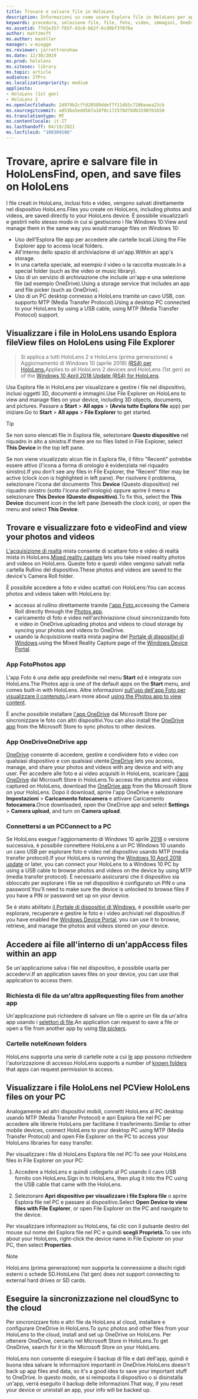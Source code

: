 ```yaml
---
title: Trovare e salvare file in HoloLens
description: Informazioni su come usare Esplora file in HoloLens per aprire, visualizzare e gestire i file nel dispositivo di realtà mista.
keywords: procedura, selezione file, file, foto, video, immagini, OneDrive, archiviazione, Esplora file, hololens
ms.assetid: 77d2e357-f65f-43c8-b62f-6cd9bf37070a
author: mattzmsft
ms.author: mazeller
manager: v-miegge
ms.reviewer: jarrettrenshaw
ms.date: 12/30/2019
ms.prod: hololens
ms.sitesec: library
ms.topic: article
audience: ITPro
ms.localizationpriority: medium
appliesto:
- HoloLens (1st gen)
- HoloLens 2
ms.openlocfilehash: 2d979b2cffd20589ddef7f11db5c7206eaea23cb
ms.sourcegitcommit: ad53ba5edd567a18f0c172578d78db3190701650
ms.translationtype: MT
ms.contentlocale: it-IT
ms.lasthandoff: 04/19/2021
ms.locfileid: "108309186"
---
```

# <a name="find-open-and-save-files-on-hololens"></a><span data-ttu-id="9bf0b-104">Trovare, aprire e salvare file in HoloLens</span><span class="sxs-lookup"><span data-stu-id="9bf0b-104">Find, open, and save files on HoloLens</span></span>

<span data-ttu-id="9bf0b-105">I file creati in HoloLens, inclusi foto e video, vengono salvati direttamente nel dispositivo HoloLens.</span><span class="sxs-lookup"><span data-stu-id="9bf0b-105">Files you create on HoloLens, including photos and videos, are saved directly to your HoloLens device.</span></span> <span data-ttu-id="9bf0b-106">È possibile visualizzarli e gestirli nello stesso modo in cui si gestiscono i file Windows 10:</span><span class="sxs-lookup"><span data-stu-id="9bf0b-106">View and manage them in the same way you would manage files on Windows 10:</span></span>

- <span data-ttu-id="9bf0b-107">Uso dell'Esplora file app per accedere alle cartelle locali.</span><span class="sxs-lookup"><span data-stu-id="9bf0b-107">Using the File Explorer app to access local folders.</span></span>
- <span data-ttu-id="9bf0b-108">All'interno dello spazio di archiviazione di un'app.</span><span class="sxs-lookup"><span data-stu-id="9bf0b-108">Within an app's storage.</span></span>
- <span data-ttu-id="9bf0b-109">In una cartella speciale, ad esempio il video o la raccolta musicale.</span><span class="sxs-lookup"><span data-stu-id="9bf0b-109">In a special folder (such as the video or music library).</span></span>
- <span data-ttu-id="9bf0b-110">Uso di un servizio di archiviazione che include un'app e una selezione file (ad esempio OneDrive).</span><span class="sxs-lookup"><span data-stu-id="9bf0b-110">Using a storage service that includes an app and file picker (such as OneDrive).</span></span>
- <span data-ttu-id="9bf0b-111">Uso di un PC desktop connesso a HoloLens tramite un cavo USB, con supporto MTP (Media Transfer Protocol).</span><span class="sxs-lookup"><span data-stu-id="9bf0b-111">Using a desktop PC connected to your HoloLens by using a USB cable, using MTP (Media Transfer Protocol) support.</span></span>

## <a name="view-files-on-hololens-using-file-explorer"></a><span data-ttu-id="9bf0b-112">Visualizzare i file in HoloLens usando Esplora file</span><span class="sxs-lookup"><span data-stu-id="9bf0b-112">View files on HoloLens using File Explorer</span></span>

> <span data-ttu-id="9bf0b-113">Si applica a tutti HoloLens 2 e HoloLens (prima generazione) a Aggiornamento di Windows 10 (aprile 2018) [(RS4) per HoloLens.](https://docs.microsoft.com/windows/mixed-reality/release-notes-april-2018)</span><span class="sxs-lookup"><span data-stu-id="9bf0b-113">Applies to all HoloLens 2 devices and HoloLens (1st gen) as of the [Windows 10 April 2018 Update (RS4) for HoloLens](https://docs.microsoft.com/windows/mixed-reality/release-notes-april-2018).</span></span>

<span data-ttu-id="9bf0b-114">Usa Esplora file in HoloLens per visualizzare e gestire i file nel dispositivo, inclusi oggetti 3D, documenti e immagini.</span><span class="sxs-lookup"><span data-stu-id="9bf0b-114">Use File Explorer on HoloLens to view and manage files on your device, including 3D objects, documents, and pictures.</span></span> <span data-ttu-id="9bf0b-115">Passare a **Start**   >  **All apps**   >  **(Avvia tutte Esplora file** app) per iniziare.</span><span class="sxs-lookup"><span data-stu-id="9bf0b-115">Go to **Start**  > **All apps**  > **File Explorer** to get started.</span></span>

> [!TIP]
> <span data-ttu-id="9bf0b-116">Se non sono elencati file in Esplora file, selezionare **Questo dispositivo** nel riquadro in alto a sinistra.</span><span class="sxs-lookup"><span data-stu-id="9bf0b-116">If there are no files listed in File Explorer, select **This Device** in the top left pane.</span></span>

<span data-ttu-id="9bf0b-117">Se non viene visualizzato alcun file in Esplora file, il filtro "Recenti" potrebbe essere attivo (l'icona a forma di orologio è evidenziata nel riquadro sinistro).</span><span class="sxs-lookup"><span data-stu-id="9bf0b-117">If you don’t see any files in File Explorer, the "Recent" filter may be active (clock icon is highlighted in left pane).</span></span> <span data-ttu-id="9bf0b-118">Per risolvere il problema, selezionare l'icona del documento This **Device** (Questo dispositivo) nel riquadro sinistro (sotto l'icona dell'orologio) oppure aprire il menu e selezionare **This Device (Questo dispositivo).**</span><span class="sxs-lookup"><span data-stu-id="9bf0b-118">To fix this, select the **This Device** document icon in the left pane (beneath the clock icon), or open the menu and select **This Device**.</span></span>

## <a name="find-and-view-your-photos-and-videos"></a><span data-ttu-id="9bf0b-119">Trovare e visualizzare foto e video</span><span class="sxs-lookup"><span data-stu-id="9bf0b-119">Find and view your photos and videos</span></span>

<span data-ttu-id="9bf0b-120">[L'acquisizione di realtà](holographic-photos-and-videos.md) mista consente di scattare foto e video di realtà mista in HoloLens.</span><span class="sxs-lookup"><span data-stu-id="9bf0b-120">[Mixed reality capture](holographic-photos-and-videos.md) lets you take mixed reality photos and videos on HoloLens.</span></span>  <span data-ttu-id="9bf0b-121">Queste foto e questi video vengono salvati nella cartella Rullino del dispositivo.</span><span class="sxs-lookup"><span data-stu-id="9bf0b-121">These photos and videos are saved to the device's Camera Roll folder.</span></span>

<span data-ttu-id="9bf0b-122">È possibile accedere a foto e video scattati con HoloLens:</span><span class="sxs-lookup"><span data-stu-id="9bf0b-122">You can access photos and videos taken with HoloLens by:</span></span>

- <span data-ttu-id="9bf0b-123">accesso al rullino direttamente tramite [l'app Foto.](holographic-photos-and-videos.md)</span><span class="sxs-lookup"><span data-stu-id="9bf0b-123">accessing the Camera Roll directly through the [Photos app](holographic-photos-and-videos.md).</span></span>
- <span data-ttu-id="9bf0b-124">caricamento di foto e video nell'archiviazione cloud sincronizzando foto e video in OneDrive.</span><span class="sxs-lookup"><span data-stu-id="9bf0b-124">uploading photos and videos to cloud storage by syncing your photos and videos to OneDrive.</span></span>
- <span data-ttu-id="9bf0b-125">usando la Acquisizione realtà mista pagina del [Portale di dispositivi di Windows](https://docs.microsoft.com/windows/mixed-reality/using-the-windows-device-portal#mixed-reality-capture).</span><span class="sxs-lookup"><span data-stu-id="9bf0b-125">using the Mixed Reality Capture page of the [Windows Device Portal](https://docs.microsoft.com/windows/mixed-reality/using-the-windows-device-portal#mixed-reality-capture).</span></span>

### <a name="photos-app"></a><span data-ttu-id="9bf0b-126">App Foto</span><span class="sxs-lookup"><span data-stu-id="9bf0b-126">Photos app</span></span>

<span data-ttu-id="9bf0b-127">L'app Foto è una delle app predefinite nel menu **Start** ed è integrata con HoloLens.</span><span class="sxs-lookup"><span data-stu-id="9bf0b-127">The Photos app is one of the default apps on the **Start** menu, and comes built-in with HoloLens.</span></span> <span data-ttu-id="9bf0b-128">Altre informazioni [sull'uso dell'app Foto per visualizzare il contenuto.](holographic-photos-and-videos.md)</span><span class="sxs-lookup"><span data-stu-id="9bf0b-128">Learn more about [using the Photos app to view content](holographic-photos-and-videos.md).</span></span>

<span data-ttu-id="9bf0b-129">È anche possibile installare [l'app OneDrive](https://www.microsoft.com/p/onedrive/9wzdncrfj1p3) dal Microsoft Store per sincronizzare le foto con altri dispositivi.</span><span class="sxs-lookup"><span data-stu-id="9bf0b-129">You can also install the [OneDrive app](https://www.microsoft.com/p/onedrive/9wzdncrfj1p3) from the Microsoft Store to sync photos to other devices.</span></span>

### <a name="onedrive-app"></a><span data-ttu-id="9bf0b-130">App OneDrive</span><span class="sxs-lookup"><span data-stu-id="9bf0b-130">OneDrive app</span></span>

<span data-ttu-id="9bf0b-131">[OneDrive](https://onedrive.live.com/) consente di accedere, gestire e condividere foto e video con qualsiasi dispositivo e con qualsiasi utente.</span><span class="sxs-lookup"><span data-stu-id="9bf0b-131">[OneDrive](https://onedrive.live.com/) lets you access, manage, and share your photos and videos with any device and with any user.</span></span> <span data-ttu-id="9bf0b-132">Per accedere alle foto e ai video acquisiti in HoloLens, scaricare [l'app OneDrive](https://www.microsoft.com/p/onedrive/9wzdncrfj1p3) dal Microsoft Store in HoloLens.</span><span class="sxs-lookup"><span data-stu-id="9bf0b-132">To access the photos and videos captured on HoloLens, download the [OneDrive app](https://www.microsoft.com/p/onedrive/9wzdncrfj1p3) from the Microsoft Store on your HoloLens.</span></span> <span data-ttu-id="9bf0b-133">Dopo il download, aprire l'app OneDrive e selezionare **Impostazioni**  >  **Caricamento fotocamera** e attivare Caricamento **fotocamera**.</span><span class="sxs-lookup"><span data-stu-id="9bf0b-133">Once downloaded, open the OneDrive app and select **Settings** > **Camera upload**, and turn on **Camera upload**.</span></span>

### <a name="connect-to-a-pc"></a><span data-ttu-id="9bf0b-134">Connettersi a un PC</span><span class="sxs-lookup"><span data-stu-id="9bf0b-134">Connect to a PC</span></span>

<span data-ttu-id="9bf0b-135">Se HoloLens esegue l'aggiornamento di Windows 10 aprile [2018](https://docs.microsoft.com/windows/mixed-reality/release-notes-april-2018) o versione successiva, è possibile connettere HoloLens a un PC Windows 10 usando un cavo USB per esplorare foto e video nel dispositivo usando MTP (media transfer protocol).</span><span class="sxs-lookup"><span data-stu-id="9bf0b-135">If your HoloLens is running the [Windows 10 April 2018 update](https://docs.microsoft.com/windows/mixed-reality/release-notes-april-2018) or later, you can connect your HoloLens to a Windows 10 PC by using a USB cable to browse photos and videos on the device by using MTP (media transfer protocol).</span></span> <span data-ttu-id="9bf0b-136">È necessario assicurarsi che il dispositivo sia sbloccato per esplorare i file se nel dispositivo è configurato un PIN o una password.</span><span class="sxs-lookup"><span data-stu-id="9bf0b-136">You'll need to make sure the device is unlocked to browse files if you have a PIN or password set up on your device.</span></span>  

<span data-ttu-id="9bf0b-137">Se è stato abilitato [il Portale di dispositivi di Windows](https://docs.microsoft.com/windows/mixed-reality/using-the-windows-device-portal), è possibile usarlo per esplorare, recuperare e gestire le foto e i video archiviati nel dispositivo.</span><span class="sxs-lookup"><span data-stu-id="9bf0b-137">If you have enabled the [Windows Device Portal](https://docs.microsoft.com/windows/mixed-reality/using-the-windows-device-portal), you can use it to browse, retrieve, and manage the photos and videos stored on your device.</span></span>

## <a name="access-files-within-an-app"></a><span data-ttu-id="9bf0b-138">Accedere ai file all'interno di un'app</span><span class="sxs-lookup"><span data-stu-id="9bf0b-138">Access files within an app</span></span>

<span data-ttu-id="9bf0b-139">Se un'applicazione salva i file nel dispositivo, è possibile usarla per accedervi.</span><span class="sxs-lookup"><span data-stu-id="9bf0b-139">If an application saves files on your device, you can use that application to access them.</span></span>

### <a name="requesting-files-from-another-app"></a><span data-ttu-id="9bf0b-140">Richiesta di file da un'altra app</span><span class="sxs-lookup"><span data-stu-id="9bf0b-140">Requesting files from another app</span></span>

<span data-ttu-id="9bf0b-141">Un'applicazione può richiedere di salvare un file o aprire un file da un'altra app usando i [selettori di file](https://docs.microsoft.com/windows/mixed-reality/app-model#file-pickers).</span><span class="sxs-lookup"><span data-stu-id="9bf0b-141">An application can request to save a file or open a file from another app by using [file pickers](https://docs.microsoft.com/windows/mixed-reality/app-model#file-pickers).</span></span>

### <a name="known-folders"></a><span data-ttu-id="9bf0b-142">Cartelle note</span><span class="sxs-lookup"><span data-stu-id="9bf0b-142">Known folders</span></span>

<span data-ttu-id="9bf0b-143">HoloLens supporta una serie di cartelle note a cui [le](https://docs.microsoft.com/windows/mixed-reality/app-model#known-folders) app possono richiedere l'autorizzazione di accesso.</span><span class="sxs-lookup"><span data-stu-id="9bf0b-143">HoloLens supports a number of [known folders](https://docs.microsoft.com/windows/mixed-reality/app-model#known-folders) that apps can request permission to access.</span></span>

## <a name="view-hololens-files-on-your-pc"></a><span data-ttu-id="9bf0b-144">Visualizzare i file HoloLens nel PC</span><span class="sxs-lookup"><span data-stu-id="9bf0b-144">View HoloLens files on your PC</span></span>

<span data-ttu-id="9bf0b-145">Analogamente ad altri dispositivi mobili, connetti HoloLens al PC desktop usando MTP (Media Transfer Protocol) e apri Esplora file nel PC per accedere alle librerie HoloLens per facilitane il trasferimento.</span><span class="sxs-lookup"><span data-stu-id="9bf0b-145">Similar to other mobile devices, connect HoloLens to your desktop PC using MTP (Media Transfer Protocol) and open File Explorer on the PC to access your HoloLens libraries for easy transfer.</span></span>

<span data-ttu-id="9bf0b-146">Per visualizzare i file di HoloLens Esplora file nel PC:</span><span class="sxs-lookup"><span data-stu-id="9bf0b-146">To see your HoloLens files in File Explorer on your PC:</span></span>

1. <span data-ttu-id="9bf0b-147">Accedere a HoloLens e quindi collegarlo al PC usando il cavo USB fornito con HoloLens.</span><span class="sxs-lookup"><span data-stu-id="9bf0b-147">Sign in to HoloLens, then plug it into the PC using the USB cable that came with the HoloLens.</span></span>

1. <span data-ttu-id="9bf0b-148">Selezionare **Apri dispositivo per visualizzare i file Esplora file** o aprire Esplora file nel PC e passare al dispositivo.</span><span class="sxs-lookup"><span data-stu-id="9bf0b-148">Select **Open Device to view files with File Explorer**, or open File Explorer on the PC and navigate to the device.</span></span>

<span data-ttu-id="9bf0b-149">Per visualizzare informazioni su HoloLens, fai clic con il pulsante destro del mouse sul nome del Esplora file nel PC e quindi **scegli Proprietà.**</span><span class="sxs-lookup"><span data-stu-id="9bf0b-149">To see info about your HoloLens, right-click the device name in File Explorer on your PC, then select **Properties**.</span></span>

> [!NOTE]
> <span data-ttu-id="9bf0b-150">HoloLens (prima generazione) non supporta la connessione a dischi rigidi esterni o schede SD.</span><span class="sxs-lookup"><span data-stu-id="9bf0b-150">HoloLens (1st gen) does not support connecting to external hard drives or SD cards.</span></span>

## <a name="sync-to-the-cloud"></a><span data-ttu-id="9bf0b-151">Eseguire la sincronizzazione nel cloud</span><span class="sxs-lookup"><span data-stu-id="9bf0b-151">Sync to the cloud</span></span>

<span data-ttu-id="9bf0b-152">Per sincronizzare foto e altri file da HoloLens al cloud, installare e configurare OneDrive in HoloLens.</span><span class="sxs-lookup"><span data-stu-id="9bf0b-152">To sync photos and other files from your HoloLens to the cloud, install and set up OneDrive on HoloLens.</span></span> <span data-ttu-id="9bf0b-153">Per ottenere OneDrive, cercarlo nel Microsoft Store in HoloLens.</span><span class="sxs-lookup"><span data-stu-id="9bf0b-153">To get OneDrive, search for it in the Microsoft Store on your HoloLens.</span></span>

<span data-ttu-id="9bf0b-154">HoloLens non consente di eseguire il backup di file e dati dell'app, quindi è buona idea salvare le informazioni importanti in OneDrive.</span><span class="sxs-lookup"><span data-stu-id="9bf0b-154">HoloLens doesn't back up app files and data, so it's a good idea to save your important stuff to OneDrive.</span></span> <span data-ttu-id="9bf0b-155">In questo modo, se si reimposta il dispositivo o si disinstalla un'app, verrà eseguito il backup delle informazioni.</span><span class="sxs-lookup"><span data-stu-id="9bf0b-155">That way, if you reset your device or uninstall an app, your info will be backed up.</span></span>
